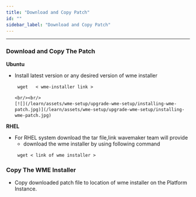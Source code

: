 ```yaml
---
title: "Download and Copy Patch"
id: ""
sidebar_label: "Download and Copy Patch"
---
```

---


### Download and Copy The Patch

**Ubuntu**
- Install latest version or any desired version of wme installer 
  ```
   wget   < wme-installer link >
   ```
      <br/><br/>
      [![](/learn/assets/wme-setup/upgrade-wme-setup/installing-wme-patch.jpg)](/learn/assets/wme-setup/upgrade-wme-setup/installing-wme-patch.jpg)

**RHEL**     
- For RHEL system download the tar file,link wavemaker team will provide
  - download the wme installer by using following command
  ```
   wget < link of wme installer >
   ```

### Copy The WME Installer
- Copy downloaded patch file to location of wme installer on the Platform Instance. 